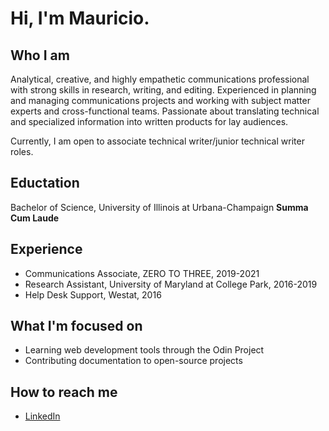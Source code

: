 # Hi, I'm Mauricio.

## Who I am
Analytical, creative, and highly empathetic communications professional with strong skills in research, writing, and editing. Experienced in planning and managing communications projects and working with subject matter experts and cross-functional teams. Passionate about translating technical and specialized information into written products for lay audiences.

Currently, I am open to associate technical writer/junior technical writer roles. 

## Eductation
Bachelor of Science, University of Illinois at Urbana-Champaign 
**Summa Cum Laude**

## Experience
- Communications Associate, ZERO TO THREE, 2019-2021
- Research Assistant, University of Maryland at College Park, 2016-2019
- Help Desk Support, Westat, 2016

## What I'm focused on
- Learning web development tools through the Odin Project
- Contributing documentation to open-source projects

## How to reach me
- [LinkedIn](https://www.linkedin.com/in/mauricio-dominguez)





